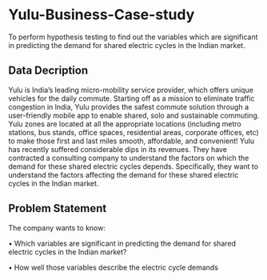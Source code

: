 # Yulu-Business-Case-study
To perform hypothesis testing to find out the variables which are significant in predicting the demand for shared electric cycles in the Indian market.
## Data Decription
Yulu is India’s leading micro-mobility service provider, which offers unique vehicles for the daily commute. Starting off as a mission to eliminate traffic congestion in India, Yulu provides the safest commute solution through a user-friendly mobile app to enable shared, solo and sustainable commuting. Yulu zones are located at all the appropriate locations (including metro stations, bus stands, office spaces, residential areas, corporate offices, etc) to make those first and last miles smooth, affordable, and convenient! Yulu has recently suffered considerable dips in its revenues. They have contracted a consulting company to understand the factors on which the demand for these shared electric cycles depends. Specifically, they want to understand the factors affecting the demand for these shared electric cycles in the Indian market.
## Problem Statement
The company wants to know:

•	Which variables are significant in predicting the demand for shared electric cycles in the Indian market?

•	How well those variables describe the electric cycle demands
